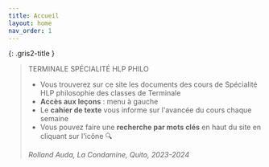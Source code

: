 ```yaml
---
title: Accueil
layout: home
nav_order: 1
---
```


{: .gris2-title }
> TERMINALE SPÉCIALITÉ HLP PHILO
> - Vous trouverez sur ce site les documents des cours de Spécialité HLP philosophie des classes de Terminale
> - **Accès aux leçons** : menu à gauche
> - Le **cahier de texte** vous informe sur l'avancée du cours chaque semaine
> - Vous pouvez faire une **recherche par mots clés** en haut du site en cliquant sur l'icône 🔍
>
> *Rolland Auda, La Condamine, Quito, 2023-2024*

